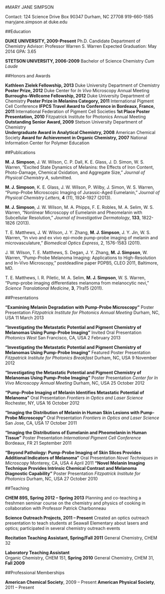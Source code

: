 #MARY JANE SIMPSON

Contact: 124 Science Drive
Box 90347
Durham, NC 27708
919-660-1585
maryjane.simpson at duke.edu

##Education

**DUKE UNIVERSITY, 2009-Present**
Ph.D. Candidate
Department of Chemistry
Advisor: Professor Warren S. Warren
Expected Graduation: May 2014
GPA: 3.65

**STETSON UNIVERSITY, 2006-2009**
Bachelor of Science
Chemistry
*Cum Laude*

##Honors and Awards

**Kathleen Zielek Fellowship, 2013**
Duke University Department of Chemistry
**Poster Prize, 2012**
Duke Center for *In Vivo* Microscopy Annual Meeting
**Burroughs-Wellcome Fellowship, 2012**
Duke University Department of Chemistry
**Poster Prize in Melanins Category, 2011**
International Pigment Cell Conference
**IFPCS Travel Award to Conference in Bordeaux, France, 2011**
International Federation of Pigment Cell Societies
**1st Place Poster Presentation, 2010**
Fitzpatrick Institute for Photonics Annual Meeting
**Outstanding Senior Award, 2009**
Stetson University Department of Chemistry	
**Undergraduate Award in Analytical Chemistry, 2008**
American Chemical Society
**Award for Achievement in Organic Chemistry, 2007**
National Information Center for Polymer Education

##Publications

**M. J. Simpson**, J. W. Wilson, C. P. Dall, K. E. Glass, J. D. Simon, W. S. Warren, “Excited State Dynamics of Melanins: the Effects of Iron Content, Photo-Damage, Chemical Oxidation, and Aggregate Size,” *Journal of Physical Chemistry A*, submitted.

**M. J. Simpson**, K. E. Glass, J. W. Wilson, P. Wilby, J. Simon, W. S. Warren, “Pump-Probe Microscopic Imaging of Jurassic-Aged Eumelanin,” *Journal of Physical Chemistry Letters*, **4** (11), 1924-1927 (2013).

**M. J. Simpson**, J. W. Wilson, M. A. Phipps, F. E. Robles, M. A. Selim, W. S. Warren, “Nonlinear Microscopy of Eumelanin and Pheomelanin with Subcellular Resolution,” *Journal of Investigative Dermatology*, **133**, 1822-1826 (2013).

T. E. Matthews, J. W. Wilson, J. Y. Zhang, **M. J. Simpson**, J. Y. Jin, W. S. Warren, “In vivo and ex vivo epi-mode pump-probe imaging of melanin and microvasculature,” *Biomedical Optics Express*, 2, 1576-1583 (2011). 

J. W. Wilson, T. E. Matthews, S. Degan, J. Y. Zhang, **M. J. Simpson**, W. Warren, “Pump-Probe Melanoma Imaging: Applications to High-Resolution and In-Vivo Microscopy,” postdeadline paper PDPB5, CLEO 2011, Baltimore, MD.

T. E. Matthews, I. R. Piletic, M. A. Selim, **M. J. Simpson**, W. S. Warren, “Pump-probe imaging differentiates melanoma from melanocytic nevi,” *Science Translational Medicine*, **3**, 71ra15 (2011).

##Presentations

 **“Examining Melanin Degradation with Pump-Probe Microscopy”**
Poster Presentation
*Fitzpatrick Institute for Photonics Annual Meeting*
Durham, NC, USA
11 March 2013

**“Investigating the Metastatic Potential and Pigment Chemistry of Melanomas Using Pump-Probe Imaging”**
Invited Oral Presentation
*Photonics West* 
San Francisco, CA, USA
2 February 2013

**“Investigating the Metastatic Potential and Pigment Chemistry of Melanomas Using Pump-Probe Imaging”**
Featured Poster Presentation
*Fitzpatrick Institute for Photonics Breakfast*
Durham, NC, USA
9 November 2012

**“Investigating the Metastatic Potential and Pigment Chemistry of Melanomas Using Pump-Probe Imaging”**
Poster Presentation
*Center for In Vivo Microscopy Annual Meeting*
Durham, NC, USA
25 October 2012

**“Pump-Probe Imaging of Melanin Identifies Metastatic Potential of Melanoma”**
Oral Presentation
*Frontiers in Optics and Laser Science*
Rochester, NY, USA
16 October 2012

**“Imaging the Distribution of Melanin in Human Skin Lesions with Pump-Probe Microscopy”**
Oral Presentation
*Frontiers in Optics and Laser Science*
San Jose, CA, USA
17 October 2011

**“Imaging the Distributions of Eumelanin and Pheomelanin in Human Tissue”**
Poster Presentation
*International Pigment Cell Conference*
Bordeaux, FR
21 September 2011

**“Beyond Pathology: Pump-Probe Imaging of Skin Slices Provides Additional Indicators of Melanoma”**
Oral Presentation
*Novel Techniques in Microscopy*
Monterey, CA, USA 
4 April 2011
**“Novel Melanin Imaging Technique Provides Intrinsic Chemical Contrast and Melanoma Diagnostic Capability”**
Poster Presentation
*Fitzpatrick Institute for Photonics*
Durham, NC, USA 
27 October 2010

##Teaching

**CHEM 89S, Spring 2012 – Spring 2013**
Planning and co-teaching a freshmen seminar course on the chemistry and physics of cooking in collaboration with Professor Patrick Charbonneau

**Science Outreach Projects, 2011 – Present**
Created an optics outreach presentation to teach students at Seawall Elementary about lasers and optics; participated in several chemistry outreach events

**Recitation Teaching Assistant, Spring/Fall 2011**
General Chemistry, CHEM 32

**Laboratory Teaching Assistant**                                              
Organic Chemistry, CHEM 151, **Spring 2010**
General Chemistry, CHEM 31, **Fall 2009**

##Professional Memberships

**American Chemical Society**, 2009 – Present 
**American Physical Society**, 2011 – Present

